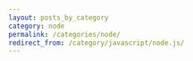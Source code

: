 ```yaml
---
layout: posts_by_category
category: node
permalink: /categories/node/
redirect_from: /category/javascript/node.js/
---
```


